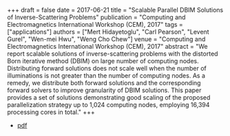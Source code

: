 +++
draft = false
date = 2017-06-21
title = "Scalable Parallel DBIM Solutions of Inverse-Scattering Problems"
publication = "Computing and Electromagnetics International Workshop (CEM), 2017"
tags = ["applications"]
authors = ["Mert Hidayetoglu", "Carl Pearson", "Levent Gurel", "Wen-mei Hwu", "Weng Cho Chew"]
venue = "Computing and Electromagnetics International Workshop (CEM), 2017"
abstract = "We report scalable solutions of inverse-scattering problems with the distorted Born iterative method (DBIM) on large number of computing nodes. Distributing forward solutions does not scale well when the number of illuminations is not greater than the number of computing nodes. As a remedy, we distribute both forward solutions and the corresponding forward solvers to improve granularity of DBIM solutions. This paper provides a set of solutions demonstrating good scaling of the proposed parallelization strategy up to 1,024 computing nodes, employing 16,394 processing cores in total."
+++

* [pdf](/pdf/20170621_hidayetoglu_cem.pdf)